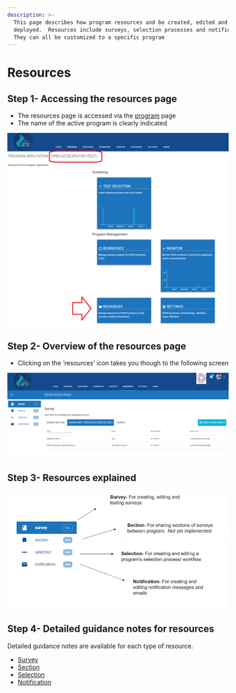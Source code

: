 ```yaml
---
description: >-
  This page describes how program resources and be created, edited and
  deployed.  Resources include surveys, selection processes and notifications. 
  They can all be customized to a specific program
---
```


# Resources

## Step 1- Accessing the resources page

* The resources page is accessed via the [program](../) page
* The name of the active program is clearly indicated

![](<../../../.gitbook/assets/image (192).png>)

## Step 2- Overview of the resources page

* Clicking on the ‘resources’ icon takes you though to the following screen

![](<../../../.gitbook/assets/image (193).png>)

## Step 3- Resources explained

![](<../../../.gitbook/assets/image (194).png>)

## Step 4- Detailed guidance notes for resources

Detailed guidance notes are available for each type of resource.

* [Survey](form/)
* [Section](form-section.md)
* [Selection](selection-process/)
* [Notification](notifications.md)

